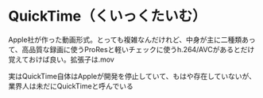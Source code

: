 # QuickTime（くいっくたいむ）
Apple社が作った動画形式。とっても複雑なんだけれど、中身が主に二種類あって、高品質な録画に使うProResと軽いチェックに使うh.264/AVCがあるとだけ覚えておけば良い。拡張子は.mov

実はQuickTime自体はAppleが開発を停止していて、もはや存在していないが、業界人は未だにQuickTimeと呼んでいる